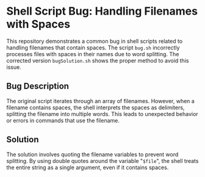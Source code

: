 # Shell Script Bug: Handling Filenames with Spaces

This repository demonstrates a common bug in shell scripts related to handling filenames that contain spaces. The script `bug.sh` incorrectly processes files with spaces in their names due to word splitting.  The corrected version `bugSolution.sh` shows the proper method to avoid this issue.

## Bug Description

The original script iterates through an array of filenames. However, when a filename contains spaces, the shell interprets the spaces as delimiters, splitting the filename into multiple words. This leads to unexpected behavior or errors in commands that use the filename. 

## Solution

The solution involves quoting the filename variables to prevent word splitting. By using double quotes around the variable "`$file`", the shell treats the entire string as a single argument, even if it contains spaces.